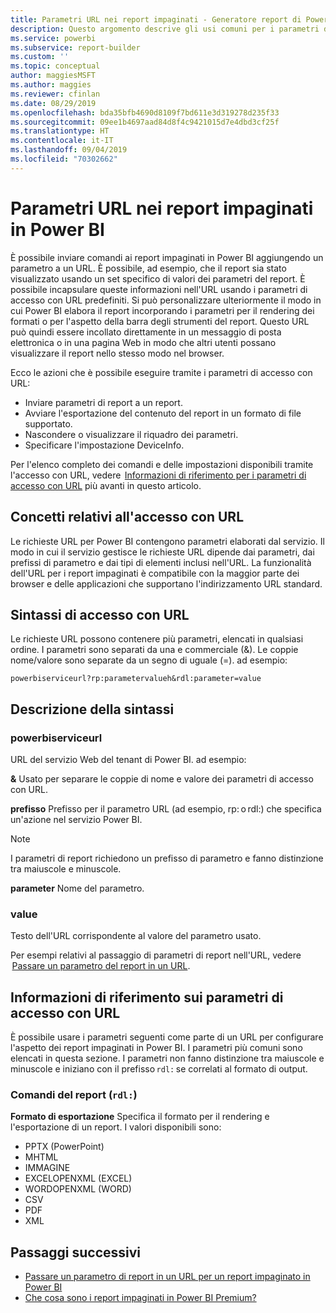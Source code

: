 ```yaml
---
title: Parametri URL nei report impaginati - Generatore report di Power BI
description: Questo argomento descrive gli usi comuni per i parametri dei report di Generatore report impaginati di Power BI, le proprietà che è possibile impostare e molto altro ancora.
ms.service: powerbi
ms.subservice: report-builder
ms.custom: ''
ms.topic: conceptual
author: maggiesMSFT
ms.author: maggies
ms.reviewer: cfinlan
ms.date: 08/29/2019
ms.openlocfilehash: bda35bfb4690d8109f7bd611e3d319278d235f33
ms.sourcegitcommit: 09ee1b4697aad84d8f4c9421015d7e4dbd3cf25f
ms.translationtype: HT
ms.contentlocale: it-IT
ms.lasthandoff: 09/04/2019
ms.locfileid: "70302662"
---
```

# <a name="url-parameters-in-paginated-reports-in-power-bi"></a>Parametri URL nei report impaginati in Power BI

È possibile inviare comandi ai report impaginati in Power BI aggiungendo un parametro a un URL. È possibile, ad esempio, che il report sia stato visualizzato usando un set specifico di valori dei parametri del report. È possibile incapsulare queste informazioni nell'URL usando i parametri di accesso con URL predefiniti. Si può personalizzare ulteriormente il modo in cui Power BI elabora il report incorporando i parametri per il rendering dei formati o per l'aspetto della barra degli strumenti del report. Questo URL può quindi essere incollato direttamente in un messaggio di posta elettronica o in una pagina Web in modo che altri utenti possano visualizzare il report nello stesso modo nel browser. 

Ecco le azioni che è possibile eseguire tramite i parametri di accesso con URL: 

- Inviare parametri di report a un report. 
- Avviare l'esportazione del contenuto del report in un formato di file supportato. 
- Nascondere o visualizzare il riquadro dei parametri. 
- Specificare l'impostazione DeviceInfo. 

Per l'elenco completo dei comandi e delle impostazioni disponibili tramite l'accesso con URL, vedere  [Informazioni di riferimento per i parametri di accesso con URL](#url-access-parameter-reference) più avanti in questo articolo. 

## <a name="url-access-concepts"></a>Concetti relativi all'accesso con URL 

Le richieste URL per Power BI contengono parametri elaborati dal servizio. Il modo in cui il servizio gestisce le richieste URL dipende dai parametri, dai prefissi di parametro e dai tipi di elementi inclusi nell'URL. La funzionalità dell'URL per i report impaginati è compatibile con la maggior parte dei browser e delle applicazioni che supportano l'indirizzamento URL standard. 

## <a name="url-access-syntax"></a>Sintassi di accesso con URL 

Le richieste URL possono contenere più parametri, elencati in qualsiasi ordine. I parametri sono separati da una e commerciale (&). Le coppie nome/valore sono separate da un segno di uguale (=). ad esempio:

```
powerbiserviceurl?rp:parametervalueh&rdl:parameter=value  
```

## <a name="syntax-description"></a>Descrizione della sintassi 

### <a name="powerbiserviceurl"></a>powerbiserviceurl 

URL del servizio Web del tenant di Power BI. ad esempio: 

**&** Usato per separare le coppie di nome e valore dei parametri di accesso con URL.

**prefisso** Prefisso per il parametro URL (ad esempio, rp: o rdl:) che specifica un'azione nel servizio Power BI. 

> [!NOTE]
> I parametri di report richiedono un prefisso di parametro e fanno distinzione tra maiuscole e minuscole. 

**parameter** Nome del parametro. 

### <a name="value"></a>value 

Testo dell'URL corrispondente al valore del parametro usato. 

Per esempi relativi al passaggio di parametri di report nell'URL, vedere  [Passare un parametro del report in un URL](report-builder-url-pass-parameters.md).

## <a name="url-access-parameter-reference"></a>Informazioni di riferimento sui parametri di accesso con URL

È possibile usare i parametri seguenti come parte di un URL per configurare l'aspetto dei report impaginati in Power BI. I parametri più comuni sono elencati in questa sezione. I parametri non fanno distinzione tra maiuscole e minuscole e iniziano con il prefisso `rdl:` se correlati al formato di output.  

### <a name="report-commands-rdl"></a>Comandi del report (`rdl:`) 

**Formato di esportazione** Specifica il formato per il rendering e l'esportazione di un report. I valori disponibili sono: 
- PPTX (PowerPoint)
- MHTML 
- IMMAGINE 
- EXCELOPENXML (EXCEL) 
- WORDOPENXML (WORD) 
- CSV 
- PDF 
- XML 

## <a name="next-steps"></a>Passaggi successivi

- [Passare un parametro di report in un URL per un report impaginato in Power BI](report-builder-url-pass-parameters.md)
- [Che cosa sono i report impaginati in Power BI Premium?](paginated-reports-report-builder-power-bi.md)
